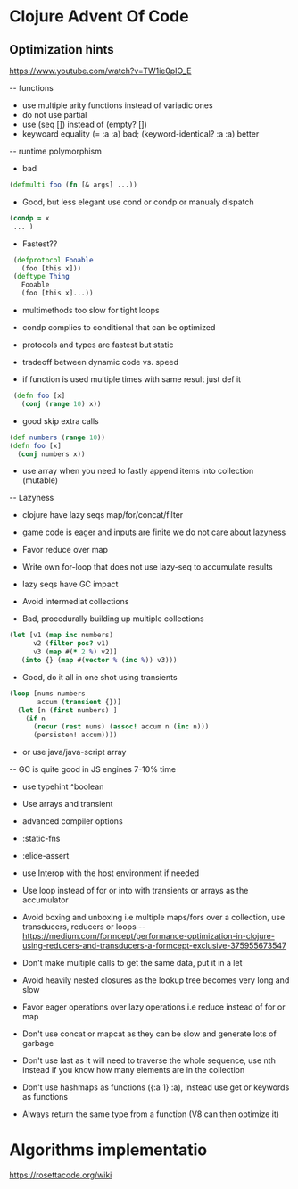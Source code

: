 
# Clojure Advent Of Code

## Optimization hints
https://www.youtube.com/watch?v=TW1ie0pIO_E

-- functions
- use multiple arity functions instead of variadic ones
- do not use partial
- use (seq []) instead of (empty? [])
- keywoard equality (= :a :a) bad; (keyword-identical? :a :a) better

-- runtime polymorphism
- bad
 ```clojure
 (defmulti foo (fn [& args] ...))
 ```
- Good, but less elegant use cond or condp or manualy dispatch
```clojure
(condp = x
 ... )
 ```
- Fastest??
```clojure
 (defprotocol Fooable
   (foo [this x]))
 (deftype Thing
   Fooable
   (foo [this x]...))
```
- multimethods too slow for tight loops
- condp complies to conditional that can be optimized
- protocols and types are fastest but static
- tradeoff between dynamic code vs. speed

- if function is used multiple times with same result just def it
```clojure
 (defn foo [x]
   (conj (range 10) x))
```
- good skip extra calls
 ```clojure
 (def numbers (range 10))
 (defn foo [x]
   (conj numbers x))
```
- use array when you need to fastly append items into collection (mutable)

-- Lazyness
- clojure have lazy seqs map/for/concat/filter
- game code is eager and inputs are finite we do not care about lazyness
- Favor reduce over map
- Write own for-loop that does not use lazy-seq to accumulate results
- lazy seqs have GC impact

- Avoid intermediat collections


- Bad, procedurally building up multiple collections
```clojure
(let [v1 (map inc numbers)
      v2 (filter pos? v1)
      v3 (map #(* 2 %) v2)]
   (into {} (map #(vector % (inc %)) v3)))
```

- Good, do it all in one shot using transients
```clojure
(loop [nums numbers
       accum (transient {})]
  (let [n (first numbers) ]
    (if n
      (recur (rest nums) (assoc! accum n (inc n)))
      (persisten! accum))))
```
- or use java/java-script array

-- GC is quite good in JS engines 7-10% time
- use typehint ^boolean
- Use arrays and transient
- advanced compiler options
-   :static-fns
-   :elide-assert

- use Interop with the host environment if needed

- Use loop instead of for or into with transients or arrays as the accumulator
- Avoid boxing and unboxing i.e multiple maps/fors over a collection, use transducers, reducers or loops
-- https://medium.com/formcept/performance-optimization-in-clojure-using-reducers-and-transducers-a-formcept-exclusive-375955673547
- Don't make multiple calls to get the same data, put it in a let
- Avoid heavily nested closures as the lookup tree becomes very long and slow
- Favor eager operations over lazy operations i.e reduce instead of for or map
- Don't use concat or mapcat as they can be slow and generate lots of garbage
- Don't use last as it will need to traverse the whole sequence, use nth instead if you know how many elements are in the collection
- Don't use hashmaps as functions ({:a 1} :a), instead use get or keywords as functions
- Always return the same type from a function (V8 can then optimize it)

# Algorithms implementatio
https://rosettacode.org/wiki

